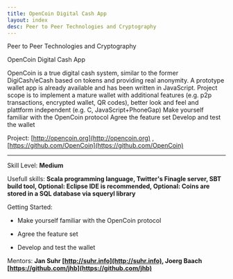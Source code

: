 ```yaml
---
title: OpenCoin Digital Cash App
layout: index
desc: Peer to Peer Technologies and Cryptography
---
```

Peer to Peer Technologies and Cryptography


OpenCoin Digital Cash App

OpenCoin is a true digital cash system, similar to the former DigiCash/eCash based on tokens and providing real anonymity. A prototype wallet app is already available and has been written in JavaScript. Project scope is to implement a mature wallet with additional features (e.g. p2p transactions, encrypted wallet, QR codes), better look and feel and plattform independent (e.g. C, JavaScript+PhoneGap) Make yourself familiar with the OpenCoin protocol Agree the feature set Develop and test the wallet

Project: [http://opencoin.org](http://opencoin.org) , [https://github.com/OpenCoin](https://github.com/OpenCoin)

* * *

Skill Level: **Medium**

Usefull skills: **Scala programming language, Twitter's Finagle server, SBT build tool, Optional: Eclipse IDE is recommended, Optional: Coins are stored in a SQL database via squeryl library**

Getting Started:

* Make yourself familiar with the OpenCoin protocol

* Agree the feature set

* Develop and test the wallet

Mentors: **Jan Suhr [http://suhr.info](http://suhr.info), Joerg Baach [https://github.com/jhb](https://github.com/jhb)**

